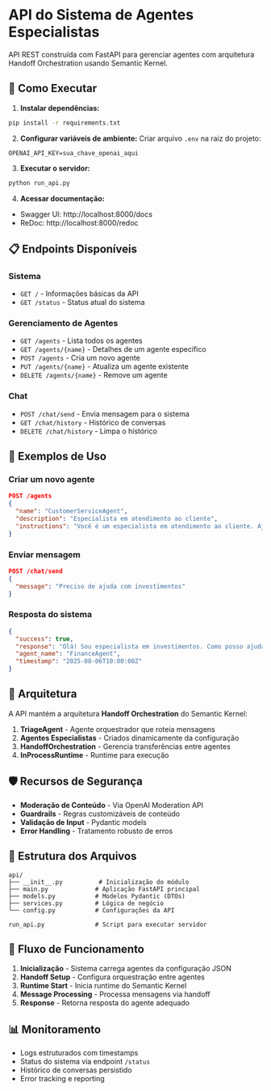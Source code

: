 # API do Sistema de Agentes Especialistas

API REST construída com FastAPI para gerenciar agentes com arquitetura Handoff Orchestration usando Semantic Kernel.

## 🚀 Como Executar

1. **Instalar dependências:**
```bash
pip install -r requirements.txt
```

2. **Configurar variáveis de ambiente:**
Criar arquivo `.env` na raiz do projeto:
```
OPENAI_API_KEY=sua_chave_openai_aqui
```

3. **Executar o servidor:**
```bash
python run_api.py
```

4. **Acessar documentação:**
- Swagger UI: http://localhost:8000/docs
- ReDoc: http://localhost:8000/redoc

## 📋 Endpoints Disponíveis

### Sistema
- `GET /` - Informações básicas da API
- `GET /status` - Status atual do sistema

### Gerenciamento de Agentes
- `GET /agents` - Lista todos os agentes
- `GET /agents/{name}` - Detalhes de um agente específico
- `POST /agents` - Cria um novo agente
- `PUT /agents/{name}` - Atualiza um agente existente
- `DELETE /agents/{name}` - Remove um agente

### Chat
- `POST /chat/send` - Envia mensagem para o sistema
- `GET /chat/history` - Histórico de conversas
- `DELETE /chat/history` - Limpa o histórico

## 💬 Exemplos de Uso

### Criar um novo agente
```json
POST /agents
{
  "name": "CustomerServiceAgent",
  "description": "Especialista em atendimento ao cliente",
  "instructions": "Você é um especialista em atendimento ao cliente. Ajude com reclamações, dúvidas e suporte geral."
}
```

### Enviar mensagem
```json
POST /chat/send
{
  "message": "Preciso de ajuda com investimentos"
}
```

### Resposta do sistema
```json
{
  "success": true,
  "response": "Olá! Sou especialista em investimentos. Como posso ajudá-lo?",
  "agent_name": "FinanceAgent",
  "timestamp": "2025-08-06T10:00:00Z"
}
```

## 🔧 Arquitetura

A API mantém a arquitetura **Handoff Orchestration** do Semantic Kernel:

1. **TriageAgent** - Agente orquestrador que roteia mensagens
2. **Agentes Especialistas** - Criados dinamicamente da configuração
3. **HandoffOrchestration** - Gerencia transferências entre agentes
4. **InProcessRuntime** - Runtime para execução

## 🛡️ Recursos de Segurança

- **Moderação de Conteúdo** - Via OpenAI Moderation API
- **Guardrails** - Regras customizáveis de conteúdo
- **Validação de Input** - Pydantic models
- **Error Handling** - Tratamento robusto de erros

## 📁 Estrutura dos Arquivos

```
api/
├── __init__.py          # Inicialização do módulo
├── main.py             # Aplicação FastAPI principal
├── models.py           # Modelos Pydantic (DTOs)
├── services.py         # Lógica de negócio
└── config.py           # Configurações da API

run_api.py              # Script para executar servidor
```

## 🔄 Fluxo de Funcionamento

1. **Inicialização** - Sistema carrega agentes da configuração JSON
2. **Handoff Setup** - Configura orquestração entre agentes
3. **Runtime Start** - Inicia runtime do Semantic Kernel
4. **Message Processing** - Processa mensagens via handoff
5. **Response** - Retorna resposta do agente adequado

## 📊 Monitoramento

- Logs estruturados com timestamps
- Status do sistema via endpoint `/status`
- Histórico de conversas persistido
- Error tracking e reporting
